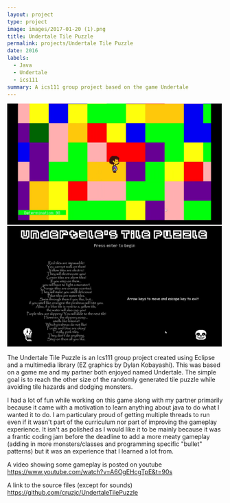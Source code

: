 ```yaml
---
layout: project
type: project
image: images/2017-01-20 (1).png
title: Undertale Tile Puzzle
permalink: projects/Undertale Tile Puzzle
date: 2016
labels:
  - Java
  - Undertale
  - ics111
summary: A ics111 group project based on the game Undertale
---
```


<div class="ui small rounded images">
  <img class="ui image" src="../images/2017-01-20 (1).png" width="500">
</div>

<div class="ui small rounded images">
  <img class="ui image" src="../images/Undertale tile puzzle.png" width="500">
</div>

The Undertale Tile Puzzle is an Ics111 group project created using Eclipse and a multimedia library (EZ graphics by Dylan Kobayashi). This was based on a game me and my partner both enjoyed named Undertale.
The simple goal is to reach the other size of the randomly generated tile puzzle while avoiding tile hazards and dodging monsters.

I had a lot of fun while working on this game along with my partner primarily because it came with a motivation to learn anything about java to do what I wanted it to do. I am particulary proud of getting multiple threads to run even if it wasn't part of the curriculum nor part of improving the gameplay experience. It isn't as polished as I would like it to be mainly because it was a frantic coding jam before the deadline to add a more meaty gameplay (adding in more monsters/classes and programming specific "bullet" patterns) but it was an experience that I learned a lot from.

A video showing some gameplay is posted on youtube 
https://www.youtube.com/watch?v=A6OgEHcgTpE&t=90s


A link to the source files (except for sounds)
https://github.com/cruzjc/UndertaleTilePuzzle



